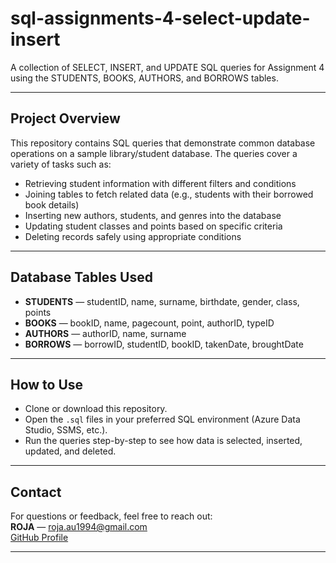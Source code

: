 # sql-assignments-4-select-update-insert
A collection of  SELECT, INSERT, and UPDATE SQL queries for Assignment 4 using the  STUDENTS, BOOKS, AUTHORS, and BORROWS tables.

---

## Project Overview

This repository contains SQL queries that demonstrate common database operations on a sample library/student database. The queries cover a variety of tasks such as:

- Retrieving student information with different filters and conditions
- Joining tables to fetch related data (e.g., students with their borrowed book details)
- Inserting new authors, students, and genres into the database
- Updating student classes and points based on specific criteria
- Deleting records safely using appropriate conditions

---

## Database Tables Used

- **STUDENTS** — studentID, name, surname, birthdate, gender, class, points  
- **BOOKS** — bookID, name, pagecount, point, authorID, typeID  
- **AUTHORS** — authorID, name, surname  
- **BORROWS** — borrowID, studentID, bookID, takenDate, broughtDate  

---

## How to Use

- Clone or download this repository.  
- Open the `.sql` files in your preferred SQL environment (Azure Data Studio, SSMS, etc.).  
- Run the queries step-by-step to see how data is selected, inserted, updated, and deleted.  

---

## Contact

For questions or feedback, feel free to reach out:  
**ROJA** — roja.au1994@gmail.com  
[GitHub Profile](https://github.com/rojau7)  

---

